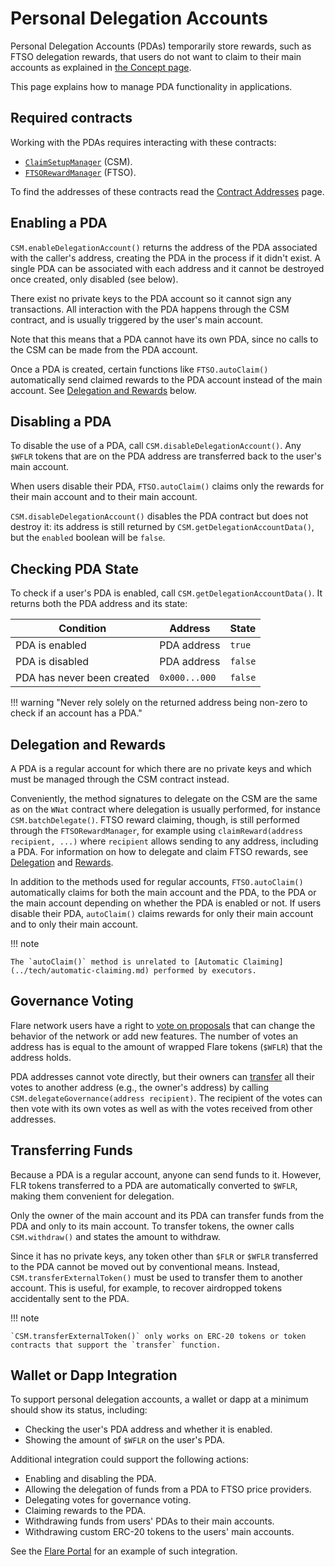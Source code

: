 # Personal Delegation Accounts

Personal Delegation Accounts (PDAs) temporarily store rewards, such as FTSO delegation rewards, that users do not want to claim to their main accounts as explained in [the Concept page](../tech/personal-delegation-account.md).

This page explains how to manage PDA functionality in applications.

## Required contracts

Working with the PDAs requires interacting with these contracts:

* [`ClaimSetupManager`](https://gitlab.com/flarenetwork/flare-smart-contracts/-/blob/master/contracts/userInterfaces/IClaimSetupManager.sol) (CSM).
* [`FTSORewardManager`](https://gitlab.com/flarenetwork/flare-smart-contracts/-/blob/master/contracts/userInterfaces/IFtsoRewardManager.sol) (FTSO).

To find the addresses of these contracts read the [Contract Addresses](../dev/reference/contracts.md) page.

## Enabling a PDA

`CSM.enableDelegationAccount()` returns the address of the PDA associated with the caller's address, creating the PDA in the process if it didn't exist.
A single PDA can be associated with each address and it cannot be destroyed once created, only disabled (see below).

There exist no private keys to the PDA account so it cannot sign any transactions.
All interaction with the PDA happens through the CSM contract, and is usually triggered by the user's main account.

Note that this means that a PDA cannot have its own PDA, since no calls to the CSM can be made from the PDA account.

Once a PDA is created, certain functions like `FTSO.autoClaim()` automatically send claimed rewards to the PDA account instead of the main account.
See [Delegation and Rewards](#delegation-and-rewards) below.

## Disabling a PDA

To disable the use of a PDA, call `CSM.disableDelegationAccount()`.
Any `$WFLR` tokens that are on the PDA address are transferred back to the user's main account.

When users disable their PDA, `FTSO.autoClaim()` claims only the rewards for their main account and to their main account.

`CSM.disableDelegationAccount()` disables the PDA contract but does not destroy it: its address is still returned by `CSM.getDelegationAccountData()`, but the `enabled` boolean will be `false`.

## Checking PDA State

To check if a user's PDA is enabled, call `CSM.getDelegationAccountData()`.
It returns both the PDA address and its state:

| Condition                  | Address       | State   |
| -------------------------- | ------------- | ------- |
| PDA is enabled             | PDA address   | `true`  |
| PDA is disabled            | PDA address   | `false` |
| PDA has never been created | `0x000...000` | `false` |

!!! warning "Never rely solely on the returned address being non-zero to check if an account has a PDA."

## Delegation and Rewards

A PDA is a regular account for which there are no private keys and which must be managed through the CSM contract instead.

Conveniently, the method signatures to delegate on the CSM are the same as on the `WNat` contract where delegation is usually performed, for instance `CSM.batchDelegate()`.
FTSO reward claiming, though, is still performed through the `FTSORewardManager`, for example using `claimReward(address recipient, ...)` where `recipient` allows sending to any address, including a PDA.
For information on how to delegate and claim FTSO rewards, see [Delegation](../tech/ftso.md#delegation) and [Rewards](../tech/ftso.md#rewards).

In addition to the methods used for regular accounts, `FTSO.autoClaim()` automatically claims for both the main account and the PDA, to the PDA or the main account depending on whether the PDA is enabled or not.
If users disable their PDA, `autoClaim()` claims rewards for only their main account and to only their main account.

!!! note

    The `autoClaim()` method is unrelated to [Automatic Claiming](../tech/automatic-claiming.md) performed by executors.

## Governance Voting

Flare network users have a right to [vote on proposals](../tech/governance.md) that can change the behavior of the network or add new features.
The number of votes an address has is equal to the amount of wrapped Flare tokens (`$WFLR`) that the address holds.

PDA addresses cannot vote directly, but their owners can [transfer](../tech/governance.md#vote-transfer) all their votes to another address (e.g., the owner's address) by calling `CSM.delegateGovernance(address recipient)`.
The recipient of the votes can then vote with its own votes as well as with the votes received from other addresses.

## Transferring Funds

Because a PDA is a regular account, anyone can send funds to it.
However, FLR tokens transferred to a PDA are automatically converted to `$WFLR`, making them convenient for delegation.

Only the owner of the main account and its PDA can transfer funds from the PDA and only to its main account.
To transfer tokens, the owner calls `CSM.withdraw()` and states the amount to withdraw.

Since it has no private keys, any token other than `$FLR` or `$WFLR` transferred to the PDA cannot be moved out by conventional means.
Instead, `CSM.transferExternalToken()` must be used to transfer them to another account.
This is useful, for example, to recover airdropped tokens accidentally sent to the PDA.

!!! note

    `CSM.transferExternalToken()` only works on ERC-20 tokens or token contracts that support the `transfer` function.

## Wallet or Dapp Integration

To support personal delegation accounts, a wallet or dapp at a minimum should show its status, including:

* Checking the user's PDA address and whether it is enabled.
* Showing the amount of `$WFLR` on the user's PDA.

Additional integration could support the following actions:

* Enabling and disabling the PDA.
* Allowing the delegation of funds from a PDA to FTSO price providers.
* Delegating votes for governance voting.
* Claiming rewards to the PDA.
* Withdrawing funds from users' PDAs to their main accounts.
* Withdrawing custom ERC-20 tokens to the users' main accounts.

See the [Flare Portal](https://portal.flare.network) for an example of such integration.
